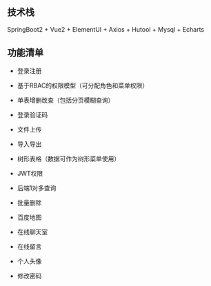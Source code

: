 ## 技术栈

SpringBoot2 + Vue2 + ElementUI + Axios + Hutool + Mysql + Echarts

## 功能清单

- 登录注册

- 基于RBAC的权限模型（可分配角色和菜单权限）

- 单表增删改查（包括分页模糊查询）

- 登录验证码

- 文件上传

- 导入导出

- 树形表格（数据可作为树形菜单使用）

- JWT权限

- 后端1对多查询

- 批量删除

- 百度地图

- 在线聊天室

- 在线留言

- 个人头像

- 修改密码

  







